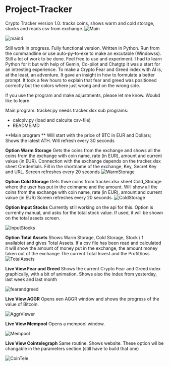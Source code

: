 # Project-Tracker
Crypto Tracker version 1.0: tracks coins, shows warm and cold storage, stocks and reads csv from exchange.
![Main](https://github.com/user-attachments/assets/7eb47667-0389-4f00-885e-3528f6174888)

![main4](https://github.com/user-attachments/assets/441937c9-8c83-4f5c-a807-e8059a8c5cb2)


Still work in progress. Fully functional version. Written in Python. Run from the commandline or use 
auto-py-to-exe to make an excutable (Windowss). Still a lot of work to be done. Feel free to use and experiment. 
I had to learn Python for it but with help of Gemin, Co-pilot and Chatgtp it was a start for an intresting experience. 
To make a Crypto Fear and Greed index with AI is, at the least, an adventure. It gave an insight in how to formulate a 
better prompt. It took a few hours to explain that fear and greed was positioned correctly but the colors where just
wrong and on the wrong side.

If you use the program and make adjustments, please let me know. Woukd like to learn. 

Main program: tracker.py needs tracker.xlsx
sub programs:
  - calcpiv.py (load and calculte csv-file)
  - README.MD

**Main program **
Will start with the price of BTC in EUR and Dollars; Shows the latest ATH.  Will refresh every 30 seconds

**Option Warm Storage**
Gets the coins from the exchange and shows all the coins from the exchange with coin name, rate (in EUR), amount and current vakue (in EUR). 
Connection with the exchange depends on the tracker.xlsx sheet Credentials. Fill in the shortname of the exchange, Key, Secret Key and URL. 
Screen refreshes every 20 seconds
![WarmStorage](https://github.com/user-attachments/assets/cfd72f67-547b-4220-805d-a125d8bf35fa)



**Option Cold Storage** 
Gets thwe coins from tracker.xlsx sheet Cold_Storage where the user has put in the coinname and the amount. 
Will show all the coins from the exchange with coin name, rate (in EUR), amount and current vakue (in EUR)
Screen refreshes every 20 seconds.
![ColdStorage](https://github.com/user-attachments/assets/87c80a33-231e-4382-b512-02fa4eb10048)


**Option Input Stocks**
Currently still working on the api for this. Option is currently manual, and asks for the total stock value. 
If used, it will be shown on the total assets screen.

![InputStocks](https://github.com/user-attachments/assets/e9643a96-106e-4dae-b675-8b6c8bcc189e)



**Option Total Assets**
Shows Warm Storage, Cold Storage, Stock (if available) and gives Total Assets. If a csv file has been read and calculated
it will show the amount of money put in the exchange, the amount money taken out of the exchange The current Total Invest 
and the Profit/loss
![TotalAssets](https://github.com/user-attachments/assets/d72d91ab-5fc0-4961-b863-ce21717b991d)


**Live View Fear and Greed**
Shows the current Crypto Fear and Greed index graphically, with a bit of animation. Shows also the index from yesterday, last week and last month


![fearandgreed](https://github.com/user-attachments/assets/af312a20-f8fa-4246-aecf-aeb87a45e75d)


**Live View AGGR**
Opens een AGGR window and shows the progress of the value of Bitcoin. 

![AggrViewer](https://github.com/user-attachments/assets/11c0098f-115e-402f-9b89-79704f26091b)



**Live View Mempool**
Opens a mempool window. 

![Mempool](https://github.com/user-attachments/assets/da446916-db53-4091-8749-6c687f871800)

**Live View Cointelegraph**
Same routine. Shows website. These option wil be changable in the parameters section (still have to build that one) 

![CoinTele](https://github.com/user-attachments/assets/c63f16a7-86da-4726-89c4-6db0fafe3f46)










